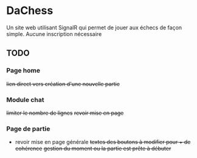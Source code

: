 # DaChess

Un site web utilisant SignalR qui permet de jouer aux échecs de façon simple.
Aucune inscription nécessaire

## TODO

### Page home 
~~lien direct vers création d'une nouvelle partie~~

### Module chat
~~limiter le nombre de lignes~~
~~revoir mise en page~~

### Page de partie
* revoir mise en page générale
~~textes des boutons à modifier pour + de cohérence~~
~~gestion du moment ou la partie est prête à débuter~~
